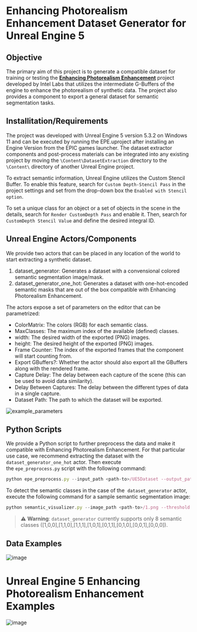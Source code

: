 # Enhancing Photorealism Enhancement Dataset Generator for Unreal Engine 5

## Objective
The primary aim of this project is to generate a compatible dataset for training or testing the [**Enhancing Photorealism Enhancement**](https://github.com/isl-org/PhotorealismEnhancement) project developed by Intel Labs that utilizes the intermediate G-Buffers of the engine to enhance the photorealism of synthetic data. The project also provides a component to export a general dataset for semantic segmentation tasks.

## Installitation/Requirements

The project was developed with Unreal Engine 5 version 5.3.2 on Windows 11 and can be executed by running the EPE.uproject after installing an Engine Version from the EPIC games launcher. The dataset extractor components and post-process materials can be integrated into any existing project by moving the `\Content\DatasetExtraction` directory to the `\Content\` directory of another Unreal Engine project.

To extract semantic information, Unreal Engine utilizes the Custom Stencil Buffer. To enable this feature, search for `Custom Depth-Stencil Pass` in the project settings and set from the drop-down box the `Enabled with Stencil option`.

To set a unique class for an object or a set of objects in the scene in the details, search for `Render CustomDepth Pass` and enable it. Then, search for `CustomDepth Stencil Value` and define the desired integral ID.

## Unreal Engine Actors/Components

We provide two actors that can be placed in any location of the world to start extracting a synthetic dataset.

1) dataset_generator: Generates a dataset with a convensional colored semantic segmentation image/mask.
2) dataset_generator_one_hot: Generates a dataset with one-hot-encoded semantic masks that are out of the box compatible with Enhancing Photorealism Enhancement.

The actors expose a set of parameters on the editor that can be parametrized:

* ColorMatrix: The colors (RGB) for each semantic class.
* MaxClasses: The maximum index of the available (defined) classes.
* width: The desired width of the exported (PNG) images.
* height: The desired height of the exported (PNG) images.
* Frame Counter: The index of the exported frames that the component will start counting from.
* Export GBuffers?: Whether the actor should also export all the GBuffers along with the rendered frame.
* Capture Delay: The delay between each capture of the scene (this can be used to avoid data similarity).
* Delay Between Captures: The delay between the different types of data in a single capture.
* Dataset Path: The path to which the dataset will be exported.

![example_parameters](https://github.com/stefanos50/EnhancingPhotorealism-Dataset-Generator-UE5/assets/36155283/91cf0643-e030-46d4-a041-99af511df97b)

## Python Scripts

We provide a Python script to further preprocess the data and make it compatible with Enhancing Photorealism Enhancement. For that particular use case, we recommend extracting the dataset with the `dataset_generator_one_hot` actor. Then execute the `epe_preprocess.py` script with the following command:

```javascript
python epe_preprocess.py --input_path <path-to>/UE5Dataset --output_path <path-to>/ --gbuffers ['SceneColor','SceneDepth','WorldNormal','Metallic','Specular','Roughness','BaseColor','SubsurfaceColor'] --gbuffers_grayscale ['SceneDepth','Metallic','Specular','Roughness']
```
To detect the semantic classes in the case of the  `dataset_generator` actor, execute the following command for a sample semantic segmentation image:

```javascript
python semantic_visualizer.py --image_path <path-to>/1.png --threshold 500
```

> ⚠️ **Warning**: `dataset_generator` currently supports only 8 semantic classes ([1,0,0],[1,1,0],[1,1,1],[1,0,1],[0,1,1],[0,1,0],[0,0,1],[0,0,0]).

## Data Examples

![image](https://github.com/stefanos50/EnhancingPhotorealism-Dataset-Generator-UE5/assets/36155283/76a048af-6127-479b-b4e3-52f93f9b2d77)

# Unreal Engine 5 Enhancing Photorealism Enhancement Examples

![image](https://github.com/stefanos50/EnhancingPhotorealism-Dataset-Generator-UE5/assets/36155283/0aab2f68-120c-42d3-bf8f-04213baa0719)

